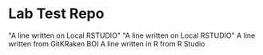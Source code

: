# Lab Test Repo
"A line written on Local RSTUDIO" 
"A line written on Local RSTUDIO" 
A line written from GitKRaken BOI 
A line written in R from R Studio 